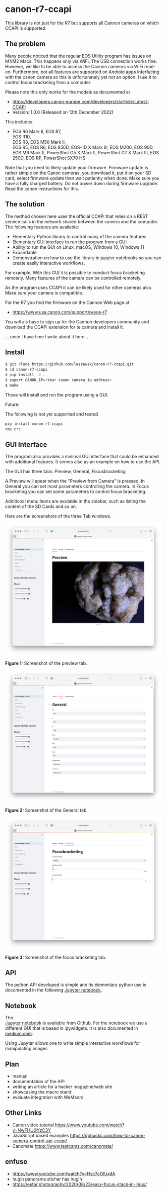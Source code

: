 # canon-r7-ccapi

This library is not just for the R7 but supports all Cannon cameras on which CCAPI is supported. 

## The problem

Many people noticed that the regular EOS Utility program has issues
on M1/M2 Macs. This happens only via WiFi. The USB connection works fine.
However, we like to be able to access the Cannon cameras via WiFi read-on.
Furthermore, not all features are supported on Android apps interfacing with 
the canon camera so this is unfortunately yet not an option.
I use it to control focus bracketing from a computer.

Please note this only works for the models as documented at
* https://developers.canon-europe.com/developers/s/article/Latest-CCAPI
* Version: 1.3.0 (Released on 12th December 2022)

This includes:

* EOS R6 Mark II,
  EOS R7,	
  EOS R10,	
  EOS R3,
  EOS M50 Mark II,	
  EOS R5,
  EOS R6,
  EOS 850D,	
  EOS-1D X Mark III, 
  EOS M200,
  EOS 90D,
  EOS M6 Mark II,
  PowerShot G5 X Mark II,
  PowerShot G7 X Mark III,
  EOS 250D,
  EOS RP,
  PowerShot SX70 HS

Note that you need to likely update your firmware. Firmware update is rather simple on the Canon cameras, you download it, put it on your SD card, select firmware update then wait patiently when done. Make sure you have a fully charged battery. Do not power down during firmware upgrade. Read the canon instructions for this.

## The solution

The method chosen here uses the official CCAPI that relies on a REST service
calls in the network shared between the camera and the computer. The following
features are available:

* Elementary Python library to control many of the camera features
* Elementary GUI interface to run the program from a GUI
* Ability to run the GUI on Linux, macOS, Windows 10, Windows 11
* Expandable
* Demonstration on how to use the library in jupyter notebooks so you can create easily interactive workflows.

For example, With this GUI it is possible to conduct focus bracketing remotely. Many
features of the camera can be controlled remotely.

As the program uses CCAPI it can be likely used for other cameras also.
Make sure your camera is compatible.

For the R7 you find the firmware on the Cannon Web page at 

* https://www.usa.canon.com/support/p/eos-r7

You will als have to sign up for the Cannon developers community and download the CCAPI extension for te camera and install it.

... once I have time I write about it here ... 

## Install

```bash
$ git clone https://github.com/laszewsk/canon-r7-ccapi.git
$ cd canon-r7-ccapi
$ pip install -e .
$ export CANON_IP=<Your canon camera ip address>
$ make
```

Those will install and run the program using a GUI.

Future:

The following is not yet supported and tested

```bash
pip install conon-r7-ccapi
cms crc
```

## GUI Interface

The program also provides a minimal GUI interface that could be 
enhanced with additional features. It serves also as an example
on how to use the API.

The GUI has three tabs: Preview, General, Focusbracketing

A Preview will apear when the "Preview from Camera" is pressed.
In General you can set most parameters controlling the camera.
In Focus bracketing you can set some parameters to control focus bracketing.

Additional menu items are available in the sidebar, such as listing the content
of the SD Cards and so on.

Here are the screenshots of the three Tab windows.

![Preview](images/preview.png)

**Figure 1:** Screenshot of the preview tab.

![General](images/general_settigs.png)

**Figure 2:** Screenshot of the General tab.

![Focusbracketing](images/fousbracketing.png)

**Figure 3:** Screenshot of the focus bracketing tab.

## API

The python API developed is simple and its elementary python 
use is documented in the following 
[Jupyter notebook](examples/notebook.ipynb). 


## Notebook

The  
[Jupyter notebook](examples/notebook.ipynb) is available from Github.
For the notebook we use 
a different GUI that is based in ipywidgets.
It is also documented in [medium.com](https://medium.com/@laszewski/using-jupyter-notebooks-to-control-your-canon-camera-936d6b5ac0a4).

Using Jupyter allows one to write simple interactive workflows for manipulating images.


## Plan

* manual
* documentation of the API
* writing an article for a hacker magazine/web site
* showcasing the macro stand
* evaluate integration with WeMacro

## Other Links

* Canon video tutorial https://www.youtube.com/watch?v=NwFHUGYzC3Y
* JavaScript based examples https://dphacks.com/how-to-canon-camera-control-api-ccapi/
* Canomate https://www.testcams.com/canomate/


## enfuse

* https://www.youtube.com/watch?v=Hsc7cOlUxdA
* hugin panorama sticher has hugin
* https://estar.photography/2020/08/23/easy-focus-stack-in-linux/
